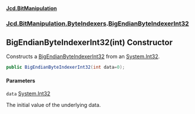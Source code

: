 ﻿#### [Jcd.BitManipulation](index.md 'index')
### [Jcd.BitManipulation.ByteIndexers](Jcd.BitManipulation.ByteIndexers.md 'Jcd.BitManipulation.ByteIndexers').[BigEndianByteIndexerInt32](Jcd.BitManipulation.ByteIndexers.BigEndianByteIndexerInt32.md 'Jcd.BitManipulation.ByteIndexers.BigEndianByteIndexerInt32')

## BigEndianByteIndexerInt32(int) Constructor

Constructs
a [BigEndianByteIndexerInt32](Jcd.BitManipulation.ByteIndexers.BigEndianByteIndexerInt32.md 'Jcd.BitManipulation.ByteIndexers.BigEndianByteIndexerInt32')
from an [System.Int32](https://docs.microsoft.com/en-us/dotnet/api/System.Int32 'System.Int32').

```csharp
public BigEndianByteIndexerInt32(int data=0);
```
#### Parameters

<a name='Jcd.BitManipulation.ByteIndexers.BigEndianByteIndexerInt32.BigEndianByteIndexerInt32(int).data'></a>

`data` [System.Int32](https://docs.microsoft.com/en-us/dotnet/api/System.Int32 'System.Int32')

The initial value of the underlying data.